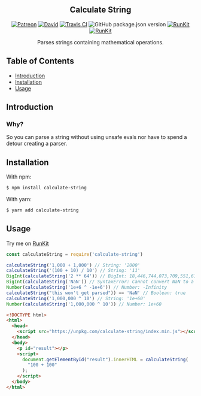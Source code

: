 <h2 align="center">Calculate String</h2>

<p align="center">
<a href="https://patreon.com/yeen"><img alt="Patreon" src="https://img.shields.io/badge/patreon-donate?color=F77F6F&labelColor=F96854&logo=patreon&logoColor=ffffff"></a>
<a href="https://github.com/MrGriefs/calculate-string"><img alt="David" src="https://img.shields.io/david/MrGriefs/calculate-string"></a>
<a href="https://travis-ci.com/github/MrGriefs/calculate-string"><img alt="Travis CI" src="https://api.travis-ci.com/MrGriefs/calculate-string.svg?branch=main"></a>
<img alt="GitHub package.json version" src="https://img.shields.io/github/package-json/v/MrGriefs/calculate-string">
<a href="https://github.com/MrGriefs/calculate-string"><img alt="RunKit" src="https://img.shields.io/node/v/calculate-string"></a>
<a href="https://npm.runkit.com/calculate-string"><img alt="RunKit" src="https://img.shields.io/badge/Run-Kit-red"></a>
</p>
<p align="center">Parses strings containing mathematical operations.</p>

## Table of Contents

- [Introduction](#introduction)
- [Installation](#installation)
- [Usage](#usage)

## Introduction

### Why?

So you can parse a string without using unsafe evals nor have to spend a detour creating a parser.

## Installation

With npm:  

```bash
$ npm install calculate-string
```

With yarn:  

```bash
$ yarn add calculate-string
```

## Usage

Try me on [RunKit](https://npm.runkit.com/calculate-string)

```javascript
const calculateString = require('calculate-string')

calculateString('1,000 + 1,000') // String: '2000'
calculateString('(100 + 10) / 10') // String: '11'
BigInt(calculateString('2 ** 64')) // BigInt: 18,446,744,073,709,551,616
BigInt(calculateString('NaN')) // SyntaxError: Cannot convert NaN to a BigInt
Number(calculateString('1e+6 ^ -1e+6')) // Number: -Infinity
calculateString("this won't get parsed")) == 'NaN' // Boolean: true
calculateString('1,000,000 ^ 10') // String: '1e+60'
Number(calculateString('1,000,000 ^ 10')) // Number: 1e+60
```

```html
<!DOCTYPE html>
<html>
  <head>
    <script src="https://unpkg.com/calculate-string/index.min.js"></script>
  </head>
  <body>
    <p id="result"></p>
    <script>
      document.getElementById("result").innerHTML = calculateString(
        "100 + 100"
      );
    </script>
  </body>
</html>

```
